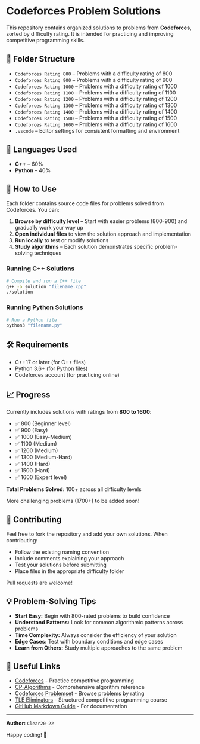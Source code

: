 # Codeforces Problem Solutions

This repository contains organized solutions to problems from **Codeforces**, sorted by difficulty rating. It is intended for practicing and improving competitive programming skills.

## 📁 Folder Structure

- `Codeforces Rating 800` – Problems with a difficulty rating of 800
- `Codeforces Rating 900` – Problems with a difficulty rating of 900
- `Codeforces Rating 1000` – Problems with a difficulty rating of 1000
- `Codeforces Rating 1100` – Problems with a difficulty rating of 1100
- `Codeforces Rating 1200` – Problems with a difficulty rating of 1200
- `Codeforces Rating 1300` – Problems with a difficulty rating of 1300
- `Codeforces Rating 1400` – Problems with a difficulty rating of 1400
- `Codeforces Rating 1500` – Problems with a difficulty rating of 1500
- `Codeforces Rating 1600` – Problems with a difficulty rating of 1600
- `.vscode` – Editor settings for consistent formatting and environment

## 🚀 Languages Used

- **C++** – 60%
- **Python** – 40%

## 📌 How to Use

Each folder contains source code files for problems solved from Codeforces. You can:

1. **Browse by difficulty level** – Start with easier problems (800-900) and gradually work your way up
2. **Open individual files** to view the solution approach and implementation
3. **Run locally** to test or modify solutions
4. **Study algorithms** – Each solution demonstrates specific problem-solving techniques

### Running C++ Solutions
```bash
# Compile and run a C++ file
g++ -o solution "filename.cpp"
./solution
```

### Running Python Solutions
```bash
# Run a Python file
python3 "filename.py"
```

## 🛠 Requirements

- C++17 or later (for C++ files)
- Python 3.6+ (for Python files)
- Codeforces account (for practicing online)

## 📈 Progress

Currently includes solutions with ratings from **800 to 1600**:

- ✅ 800 (Beginner level)
- ✅ 900 (Easy)
- ✅ 1000 (Easy-Medium)
- ✅ 1100 (Medium)
- ✅ 1200 (Medium)
- ✅ 1300 (Medium-Hard)
- ✅ 1400 (Hard)
- ✅ 1500 (Hard)
- ✅ 1600 (Expert level)

**Total Problems Solved:** 100+ across all difficulty levels

More challenging problems (1700+) to be added soon!

## 🙌 Contributing

Feel free to fork the repository and add your own solutions. When contributing:

- Follow the existing naming convention
- Include comments explaining your approach
- Test your solutions before submitting
- Place files in the appropriate difficulty folder

Pull requests are welcome!

## 💡 Problem-Solving Tips

- **Start Easy:** Begin with 800-rated problems to build confidence
- **Understand Patterns:** Look for common algorithmic patterns across problems
- **Time Complexity:** Always consider the efficiency of your solution
- **Edge Cases:** Test with boundary conditions and edge cases
- **Learn from Others:** Study multiple approaches to the same problem

## 🔗 Useful Links

- [Codeforces](https://codeforces.com/) - Practice competitive programming
- [CP-Algorithms](https://cp-algorithms.com/) - Comprehensive algorithm reference
- [Codeforces Problemset](https://codeforces.com/problemset) - Browse problems by rating
- [TLE Eliminators](https://www.tle-eliminators.com/) - Structured competitive programming course
- [GitHub Markdown Guide](https://www.markdownguide.org/) - For documentation

---

**Author:** `Clear20-22`

Happy coding! 🚀
